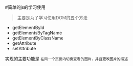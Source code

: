 #简单的js的学习使用
> 主要是为了学习使用DOM的五个方法
* getElementById
* getElementsByTagName
* getElementByClassName
* getAttribute
* setAttribute

实现的主要功能是 `在同一个页面内切换查看的图片，并且更改图片的描述`